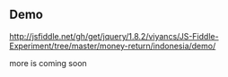 Demo
-----------
http://jsfiddle.net/gh/get/jquery/1.8.2/viyancs/JS-Fiddle-Experiment/tree/master/money-return/indonesia/demo/

more is coming soon